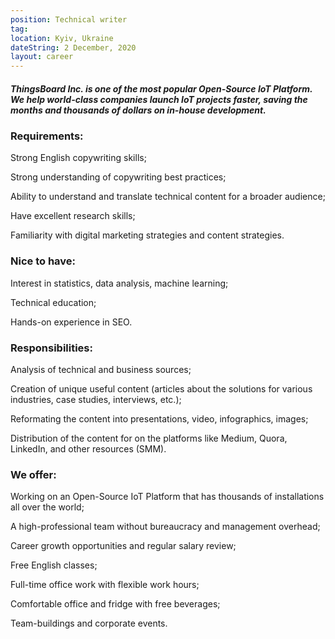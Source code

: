 ```yaml
---
position: Technical writer
tag: 
location: Kyiv, Ukraine
dateString: 2 December, 2020
layout: career
---
```

##### ThingsBoard Inc. is one of the most popular Open-Source IoT Platform. We help world-class companies launch IoT projects faster, saving the months and thousands of dollars on in-house development.

### Requirements:
Strong English copywriting skills;

Strong understanding of copywriting best practices;

Ability to understand and translate technical content for a broader audience;

Have excellent research skills;

Familiarity with digital marketing strategies and content strategies.

### Nice to have:
Interest in statistics, data analysis, machine learning;

Technical education;

Hands-on experience in SEO.

### Responsibilities:
Analysis of technical and business sources;

Creation of unique useful content (articles about the solutions for various industries, case studies, interviews, etc.); 

Reformating the content into presentations, video, infographics, images;

Distribution of the content for on the platforms like Medium, Quora, LinkedIn, and other resources (SMM).

### We offer:
Working on an Open-Source IoT Platform that has thousands of installations all over the world; 

A high-professional team without bureaucracy and management overhead; 

Career growth opportunities and regular salary review; 

Free English classes;

Full-time office work with flexible work hours;

Comfortable office and fridge with free beverages;

Team-buildings and corporate events.